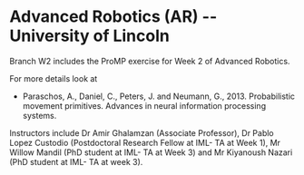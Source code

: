 # Advanced Robotics (AR) -- University of Lincoln 
Branch W2 includes the ProMP exercise for Week 2 of Advanced Robotics.


For more details look at 

* Paraschos, A., Daniel, C., Peters, J. and Neumann, G., 2013. Probabilistic movement primitives. Advances in neural information processing systems.



Instructors include Dr Amir Ghalamzan (Associate Professor), Dr Pablo Lopez Custodio (Postdoctoral Research Fellow at IML- TA at Week 1), Mr Willow Mandil (PhD student at IML- TA at Week 3) and Mr Kiyanoush Nazari (PhD student at IML- TA at week 3). 
